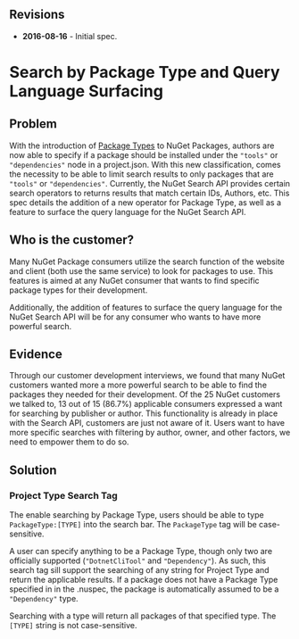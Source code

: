 ## Revisions

- **2016-08-16** - Initial spec.

# Search by Package Type and Query Language Surfacing

## Problem
With the introduction of [Package Types](https://github.com/NuGet/Home/wiki/Package-Type) to NuGet Packages, authors are now able to specify if a package should be installed under the `"tools"` or `"dependencies"` node in a project.json. With this new classification, comes the necessity to be able to limit search results to only packages that are `"tools"` or `"dependencies"`. Currently, the NuGet Search API provides certain search operators to returns results that match certain IDs, Authors, etc. This spec details the addition of a new operator for Package Type, as well as a feature to surface the query language for the NuGet Search API. 

## Who is the customer?
Many NuGet Package consumers utilize the search function of the website and client (both use the same service) to look for packages to use. This features is aimed at any NuGet consumer that wants to find specific package types for their development.

Additionally, the addition of features to surface the query language for the NuGet Search API will be for any consumer who wants to have more powerful search.

## Evidence
Through our customer development interviews, we found that many NuGet customers wanted more a more powerful search to be able to find the packages they needed for their development. Of the 25 NuGet customers we talked to, 13 out of 15 (86.7%) applicable consumers expressed a want for searching by publisher or author. This functionality is already in place with the Search API, customers are just not aware of it. Users want to have more specific searches with filtering by author, owner, and other factors, we need to empower them to do so. 


## Solution
### Project Type Search Tag
The enable searching by Package Type, users should be able to type `PackageType:[TYPE]` into the search bar. The `PackageType` tag will be case-sensitive.

A user can specify anything to be a Package Type, though only two are officially supported (`"DotnetCliTool"` and `"Dependency"`). As such, this search tag sill support the searching of any string for Project Type and return the applicable results. If a package does not have a Package Type specified in in the .nuspec, the package is automatically assumed to be a `"Dependency"` type. 

Searching with a type will return all packages of that specified type. The `[TYPE]` string is not case-sensitive.

